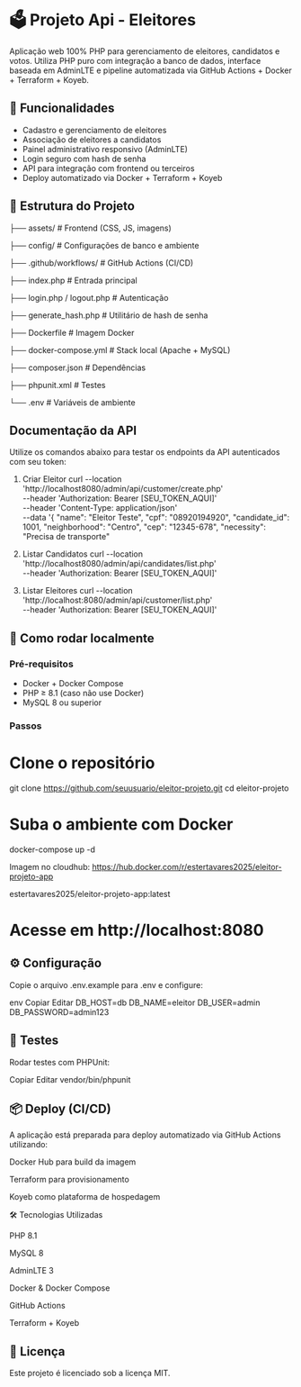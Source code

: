 # 🗳️ Projeto Api - Eleitores

Aplicação web 100% PHP para gerenciamento de eleitores, candidatos e votos. Utiliza PHP puro com integração a banco de dados, interface baseada em AdminLTE e pipeline automatizada via GitHub Actions + Docker + Terraform + Koyeb.


## 🚀 Funcionalidades

- Cadastro e gerenciamento de eleitores
- Associação de eleitores a candidatos
- Painel administrativo responsivo (AdminLTE)
- Login seguro com hash de senha
- API para integração com frontend ou terceiros
- Deploy automatizado via Docker + Terraform + Koyeb


## 📁 Estrutura do Projeto


├── assets/ # Frontend (CSS, JS, imagens)

├── config/ # Configurações de banco e ambiente

├── .github/workflows/ # GitHub Actions (CI/CD)

├── index.php # Entrada principal

├── login.php / logout.php # Autenticação

├── generate_hash.php # Utilitário de hash de senha

├── Dockerfile # Imagem Docker

├── docker-compose.yml # Stack local (Apache + MySQL)

├── composer.json # Dependências

├── phpunit.xml # Testes

└── .env # Variáveis de ambiente

## Documentação da API

Utilize os comandos abaixo para testar os endpoints da API autenticados com seu token:

1. Criar Eleitor
curl --location 'http://localhost8080/admin/api/customer/create.php' \
--header 'Authorization: Bearer [SEU_TOKEN_AQUI]' \
--header 'Content-Type: application/json' \
--data '{
  "name": "Eleitor Teste",
  "cpf": "08920194920",
  "candidate_id": 1001,
  "neighborhood": "Centro",
  "cep": "12345-678",
  "necessity": "Precisa de transporte"


1. Listar Candidatos
curl --location 'http://localhost8080/admin/api/candidates/list.php' \
--header 'Authorization: Bearer [SEU_TOKEN_AQUI]'

2. Listar Eleitores
curl --location 'http://localhost:8080/admin/api/customer/list.php' \
--header 'Authorization: Bearer [SEU_TOKEN_AQUI]'

## 🧪 Como rodar localmente

### Pré-requisitos

- Docker + Docker Compose
- PHP ≥ 8.1 (caso não use Docker)
- MySQL 8 ou superior

### Passos

# Clone o repositório

git clone https://github.com/seuusuario/eleitor-projeto.git
cd eleitor-projeto

# Suba o ambiente com Docker
docker-compose up -d

Imagem no cloudhub:
https://hub.docker.com/r/estertavares2025/eleitor-projeto-app

estertavares2025/eleitor-projeto-app:latest

# Acesse em http://localhost:8080

##  ⚙️ Configuração
Copie o arquivo .env.example para .env e configure:

env
Copiar
Editar
DB_HOST=db
DB_NAME=eleitor
DB_USER=admin
DB_PASSWORD=admin123

## 🧪 Testes
Rodar testes com PHPUnit:

Copiar
Editar
vendor/bin/phpunit

## 📦 Deploy (CI/CD)

A aplicação está preparada para deploy automatizado via GitHub Actions utilizando:

Docker Hub para build da imagem

Terraform para provisionamento

Koyeb como plataforma de hospedagem

🛠️ Tecnologias Utilizadas

PHP 8.1

MySQL 8

AdminLTE 3

Docker & Docker Compose

GitHub Actions

Terraform + Koyeb

## 📝 Licença

Este projeto é licenciado sob a licença MIT.
